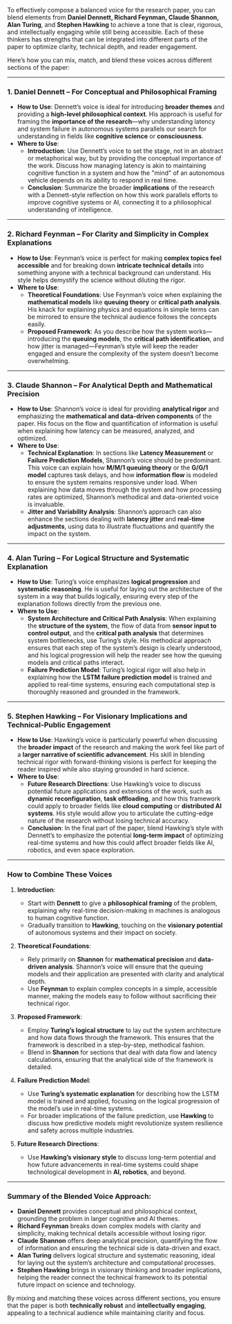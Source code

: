 To effectively compose a balanced voice for the research paper, you can blend elements from **Daniel Dennett, Richard Feynman, Claude Shannon, Alan Turing**, and **Stephen Hawking** to achieve a tone that is clear, rigorous, and intellectually engaging while still being accessible. Each of these thinkers has strengths that can be integrated into different parts of the paper to optimize clarity, technical depth, and reader engagement.

Here’s how you can mix, match, and blend these voices across different sections of the paper:

---

### **1. Daniel Dennett** – For Conceptual and Philosophical Framing
   - **How to Use**: Dennett’s voice is ideal for introducing **broader themes** and providing a **high-level philosophical context**. His approach is useful for framing the **importance of the research**—why understanding latency and system failure in autonomous systems parallels our search for understanding in fields like **cognitive science** or **consciousness**.
   - **Where to Use**: 
     - **Introduction**: Use Dennett’s voice to set the stage, not in an abstract or metaphorical way, but by providing the conceptual importance of the work. Discuss how managing latency is akin to maintaining cognitive function in a system and how the "mind" of an autonomous vehicle depends on its ability to respond in real time.
     - **Conclusion**: Summarize the broader **implications** of the research with a Dennett-style reflection on how this work parallels efforts to improve cognitive systems or AI, connecting it to a philosophical understanding of intelligence.

---

### **2. Richard Feynman** – For Clarity and Simplicity in Complex Explanations
   - **How to Use**: Feynman’s voice is perfect for making **complex topics feel accessible** and for breaking down **intricate technical details** into something anyone with a technical background can understand. His style helps demystify the science without diluting the rigor.
   - **Where to Use**: 
     - **Theoretical Foundations**: Use Feynman’s voice when explaining the **mathematical models** like **queuing theory** or **critical path analysis**. His knack for explaining physics and equations in simple terms can be mirrored to ensure the technical audience follows the concepts easily.
     - **Proposed Framework**: As you describe how the system works—introducing the **queuing models**, the **critical path identification**, and how jitter is managed—Feynman’s style will keep the reader engaged and ensure the complexity of the system doesn’t become overwhelming.

---

### **3. Claude Shannon** – For Analytical Depth and Mathematical Precision
   - **How to Use**: Shannon’s voice is ideal for providing **analytical rigor** and emphasizing the **mathematical and data-driven components** of the paper. His focus on the flow and quantification of information is useful when explaining how latency can be measured, analyzed, and optimized.
   - **Where to Use**:
     - **Technical Explanation**: In sections like **Latency Measurement** or **Failure Prediction Models**, Shannon’s voice should be predominant. This voice can explain how **M/M/1 queuing theory** or the **G/G/1 model** captures task delays, and how **information flow** is modeled to ensure the system remains responsive under load. When explaining how data moves through the system and how processing rates are optimized, Shannon’s methodical and data-oriented voice is invaluable.
     - **Jitter and Variability Analysis**: Shannon’s approach can also enhance the sections dealing with **latency jitter** and **real-time adjustments**, using data to illustrate fluctuations and quantify the impact on the system.

---

### **4. Alan Turing** – For Logical Structure and Systematic Explanation
   - **How to Use**: Turing’s voice emphasizes **logical progression** and **systematic reasoning**. He is useful for laying out the architecture of the system in a way that builds logically, ensuring every step of the explanation follows directly from the previous one.
   - **Where to Use**:
     - **System Architecture and Critical Path Analysis**: When explaining the **structure of the system**, the flow of data from **sensor input to control output**, and the **critical path analysis** that determines system bottlenecks, use Turing’s style. His methodical approach ensures that each step of the system’s design is clearly understood, and his logical progression will help the reader see how the queuing models and critical paths interact.
     - **Failure Prediction Model**: Turing’s logical rigor will also help in explaining how the **LSTM failure prediction model** is trained and applied to real-time systems, ensuring each computational step is thoroughly reasoned and grounded in the framework.

---

### **5. Stephen Hawking** – For Visionary Implications and Technical-Public Engagement
   - **How to Use**: Hawking’s voice is particularly powerful when discussing the **broader impact** of the research and making the work feel like part of a **larger narrative of scientific advancement**. His skill in blending technical rigor with forward-thinking visions is perfect for keeping the reader inspired while also staying grounded in hard science.
   - **Where to Use**:
     - **Future Research Directions**: Use Hawking’s voice to discuss potential future applications and extensions of the work, such as **dynamic reconfiguration**, **task offloading**, and how this framework could apply to broader fields like **cloud computing** or **distributed AI systems**. His style would allow you to articulate the cutting-edge nature of the research without losing technical accuracy.
     - **Conclusion**: In the final part of the paper, blend Hawking’s style with Dennett’s to emphasize the potential **long-term impact** of optimizing real-time systems and how this could affect broader fields like AI, robotics, and even space exploration.

---

### **How to Combine These Voices**

1. **Introduction**:
   - Start with **Dennett** to give a **philosophical framing** of the problem, explaining why real-time decision-making in machines is analogous to human cognitive function.
   - Gradually transition to **Hawking**, touching on the **visionary potential** of autonomous systems and their impact on society.

2. **Theoretical Foundations**:
   - Rely primarily on **Shannon** for **mathematical precision** and **data-driven analysis**. Shannon’s voice will ensure that the queuing models and their application are presented with clarity and analytical depth.
   - Use **Feynman** to explain complex concepts in a simple, accessible manner, making the models easy to follow without sacrificing their technical rigor.

3. **Proposed Framework**:
   - Employ **Turing’s logical structure** to lay out the system architecture and how data flows through the framework. This ensures that the framework is described in a step-by-step, methodical fashion.
   - Blend in **Shannon** for sections that deal with data flow and latency calculations, ensuring that the analytical side of the framework is detailed.

4. **Failure Prediction Model**:
   - Use **Turing’s systematic explanation** for describing how the LSTM model is trained and applied, focusing on the logical progression of the model’s use in real-time systems.
   - For broader implications of the failure prediction, use **Hawking** to discuss how predictive models might revolutionize system resilience and safety across multiple industries.

5. **Future Research Directions**:
   - Use **Hawking’s visionary style** to discuss long-term potential and how future advancements in real-time systems could shape technological development in **AI, robotics**, and beyond.

---

### **Summary of the Blended Voice Approach**:
- **Daniel Dennett** provides conceptual and philosophical context, grounding the problem in larger cognitive and AI themes.
- **Richard Feynman** breaks down complex models with clarity and simplicity, making technical details accessible without losing rigor.
- **Claude Shannon** offers deep analytical precision, quantifying the flow of information and ensuring the technical side is data-driven and exact.
- **Alan Turing** delivers logical structure and systematic reasoning, ideal for laying out the system’s architecture and computational processes.
- **Stephen Hawking** brings in visionary thinking and broader implications, helping the reader connect the technical framework to its potential future impact on science and technology.

By mixing and matching these voices across different sections, you ensure that the paper is both **technically robust** and **intellectually engaging**, appealing to a technical audience while maintaining clarity and focus.
